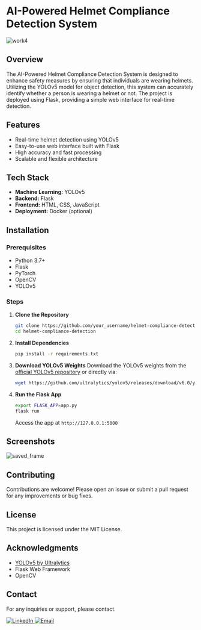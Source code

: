 # AI-Powered Helmet Compliance Detection System

![work4](https://github.com/user-attachments/assets/b78249b9-4cf0-478a-84d7-a8538639e4e0)


## Overview
The AI-Powered Helmet Compliance Detection System is designed to enhance safety measures by ensuring that individuals are wearing helmets. Utilizing the YOLOv5 model for object detection, this system can accurately identify whether a person is wearing a helmet or not. The project is deployed using Flask, providing a simple web interface for real-time detection.

## Features
- Real-time helmet detection using YOLOv5
- Easy-to-use web interface built with Flask
- High accuracy and fast processing
- Scalable and flexible architecture

## Tech Stack
- **Machine Learning:** YOLOv5
- **Backend:** Flask
- **Frontend:** HTML, CSS, JavaScript
- **Deployment:** Docker (optional)

## Installation

### Prerequisites
- Python 3.7+
- Flask
- PyTorch
- OpenCV
- YOLOv5

### Steps
1. **Clone the Repository**
    ```bash
    git clone https://github.com/your_username/helmet-compliance-detection.git
    cd helmet-compliance-detection
    ```

2. **Install Dependencies**
    ```bash
    pip install -r requirements.txt
    ```

3. **Download YOLOv5 Weights**
    Download the YOLOv5 weights from the [official YOLOv5 repository](https://github.com/ultralytics/yolov5) or directly via:
    ```bash
    wget https://github.com/ultralytics/yolov5/releases/download/v6.0/yolov5s.pt -O yolov5s.pt
    ```

4. **Run the Flask App**
    ```bash
    export FLASK_APP=app.py
    flask run
    ```
    Access the app at `http://127.0.0.1:5000`

## Screenshots
![saved_frame](https://github.com/user-attachments/assets/ccfe5dbd-da76-4892-a11f-e28211b3109d)


## Contributing
Contributions are welcome! Please open an issue or submit a pull request for any improvements or bug fixes.

## License
This project is licensed under the MIT License.

## Acknowledgments
- [YOLOv5 by Ultralytics](https://github.com/ultralytics/yolov5)
- Flask Web Framework
- OpenCV

## Contact
For any inquiries or support, please contact.

<div>
  <a href="https://www.linkedin.com/in/huzaifa-khaan/">
    <img src="https://img.shields.io/badge/LinkedIn-Huzaifa%20Khan-blue?logo=linkedin" alt="LinkedIn">
  </a>
  <a href="mailto:huzukham14@gmail.com">
    <img src="https://img.shields.io/badge/Email-huzukham14@gmail.com-red?logo=gmail" alt="Email">
  </a>
</div>


